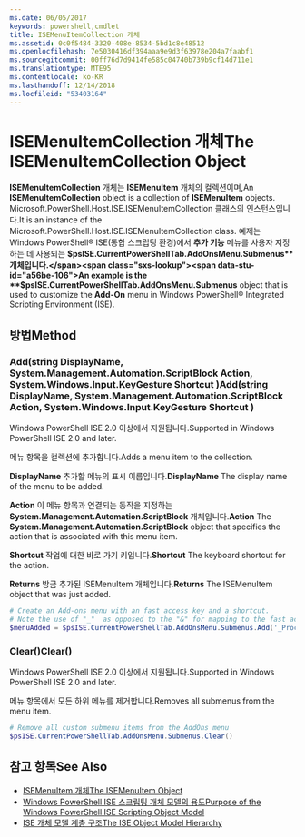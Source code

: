 ```yaml
---
ms.date: 06/05/2017
keywords: powershell,cmdlet
title: ISEMenuItemCollection 개체
ms.assetid: 0c0f5484-3320-408e-8534-5bd1c8e48512
ms.openlocfilehash: 7e5030416df394aaa9e9d3f63978e204a7faabf1
ms.sourcegitcommit: 00ff76d7d9414fe585c04740b739b9cf14d711e1
ms.translationtype: MTE95
ms.contentlocale: ko-KR
ms.lasthandoff: 12/14/2018
ms.locfileid: "53403164"
---
```

# <a name="the-isemenuitemcollection-object"></a><span data-ttu-id="a56be-103">ISEMenuItemCollection 개체</span><span class="sxs-lookup"><span data-stu-id="a56be-103">The ISEMenuItemCollection Object</span></span>

<span data-ttu-id="a56be-104">**ISEMenuItemCollection** 개체는 **ISEMenuItem** 개체의 컬렉션이며,</span><span class="sxs-lookup"><span data-stu-id="a56be-104">An **ISEMenuItemCollection** object is a collection of **ISEMenuItem** objects.</span></span> <span data-ttu-id="a56be-105">Microsoft.PowerShell.Host.ISE.ISEMenuItemCollection 클래스의 인스턴스입니다.</span><span class="sxs-lookup"><span data-stu-id="a56be-105">It is an instance of the Microsoft.PowerShell.Host.ISE.ISEMenuItemCollection class.</span></span> <span data-ttu-id="a56be-106">예제는 Windows PowerShell® ISE(통합 스크립팅 환경)에서 **추가 기능** 메뉴를 사용자 지정하는 데 사용되는 **$psISE.CurrentPowerShellTab.AddOnsMenu.Submenus** 개체입니다.</span><span class="sxs-lookup"><span data-stu-id="a56be-106">An example is the **$psISE.CurrentPowerShellTab.AddOnsMenu.Submenus** object that is used to customize the **Add-On** menu in Windows PowerShell® Integrated Scripting Environment (ISE).</span></span>

## <a name="method"></a><span data-ttu-id="a56be-107">방법</span><span class="sxs-lookup"><span data-stu-id="a56be-107">Method</span></span>

### <a name="addstring-displayname-systemmanagementautomationscriptblock-action-systemwindowsinputkeygesture-shortcut-"></a><span data-ttu-id="a56be-108">Add\(string DisplayName, System.Management.Automation.ScriptBlock Action, System.Windows.Input.KeyGesture Shortcut \)</span><span class="sxs-lookup"><span data-stu-id="a56be-108">Add\(string DisplayName, System.Management.Automation.ScriptBlock Action, System.Windows.Input.KeyGesture Shortcut \)</span></span>

<span data-ttu-id="a56be-109">Windows PowerShell ISE 2.0 이상에서 지원됩니다.</span><span class="sxs-lookup"><span data-stu-id="a56be-109">Supported in Windows PowerShell ISE 2.0 and later.</span></span>

<span data-ttu-id="a56be-110">메뉴 항목을 컬렉션에 추가합니다.</span><span class="sxs-lookup"><span data-stu-id="a56be-110">Adds a menu item to the collection.</span></span>

<span data-ttu-id="a56be-111">**DisplayName** 추가할 메뉴의 표시 이름입니다.</span><span class="sxs-lookup"><span data-stu-id="a56be-111">**DisplayName** The display name of the menu to be added.</span></span>

<span data-ttu-id="a56be-112">**Action** 이 메뉴 항목과 연결되는 동작을 지정하는 **System.Management.Automation.ScriptBlock** 개체입니다.</span><span class="sxs-lookup"><span data-stu-id="a56be-112">**Action** The **System.Management.Automation.ScriptBlock** object that specifies the action that is associated with this menu item.</span></span>

<span data-ttu-id="a56be-113">**Shortcut** 작업에 대한 바로 가기 키입니다.</span><span class="sxs-lookup"><span data-stu-id="a56be-113">**Shortcut** The keyboard shortcut for the action.</span></span>

<span data-ttu-id="a56be-114">**Returns** 방금 추가된 ISEMenuItem 개체입니다.</span><span class="sxs-lookup"><span data-stu-id="a56be-114">**Returns** The ISEMenuItem object that was just added.</span></span>

```powershell
# Create an Add-ons menu with an fast access key and a shortcut.
# Note the use of "_"  as opposed to the "&" for mapping to the fast access key letter for the menu item.
$menuAdded = $psISE.CurrentPowerShellTab.AddOnsMenu.Submenus.Add('_Process', {Get-Process}, 'Alt+P')
```

### <a name="clear"></a><span data-ttu-id="a56be-115">Clear\(\)</span><span class="sxs-lookup"><span data-stu-id="a56be-115">Clear\(\)</span></span>

<span data-ttu-id="a56be-116">Windows PowerShell ISE 2.0 이상에서 지원됩니다.</span><span class="sxs-lookup"><span data-stu-id="a56be-116">Supported in Windows PowerShell ISE 2.0 and later.</span></span>

<span data-ttu-id="a56be-117">메뉴 항목에서 모든 하위 메뉴를 제거합니다.</span><span class="sxs-lookup"><span data-stu-id="a56be-117">Removes all submenus from the menu item.</span></span>

```powershell
# Remove all custom submenu items from the AddOns menu
$psISE.CurrentPowerShellTab.AddOnsMenu.Submenus.Clear()
```

## <a name="see-also"></a><span data-ttu-id="a56be-118">참고 항목</span><span class="sxs-lookup"><span data-stu-id="a56be-118">See Also</span></span>

- [<span data-ttu-id="a56be-119">ISEMenuItem 개체</span><span class="sxs-lookup"><span data-stu-id="a56be-119">The ISEMenuItem Object</span></span>](The-ISEMenuItem-Object.md)
- [<span data-ttu-id="a56be-120">Windows PowerShell ISE 스크립팅 개체 모델의 용도</span><span class="sxs-lookup"><span data-stu-id="a56be-120">Purpose of the Windows PowerShell ISE Scripting Object Model</span></span>](Purpose-of-the-Windows-PowerShell-ISE-Scripting-Object-Model.md)
- [<span data-ttu-id="a56be-121">ISE 개체 모델 계층 구조</span><span class="sxs-lookup"><span data-stu-id="a56be-121">The ISE Object Model Hierarchy</span></span>](The-ISE-Object-Model-Hierarchy.md)